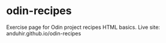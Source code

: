 # odin-recipes
Exercise page for Odin project recipes HTML basics. 
Live site: anduhir.github.io/odin-recipes
